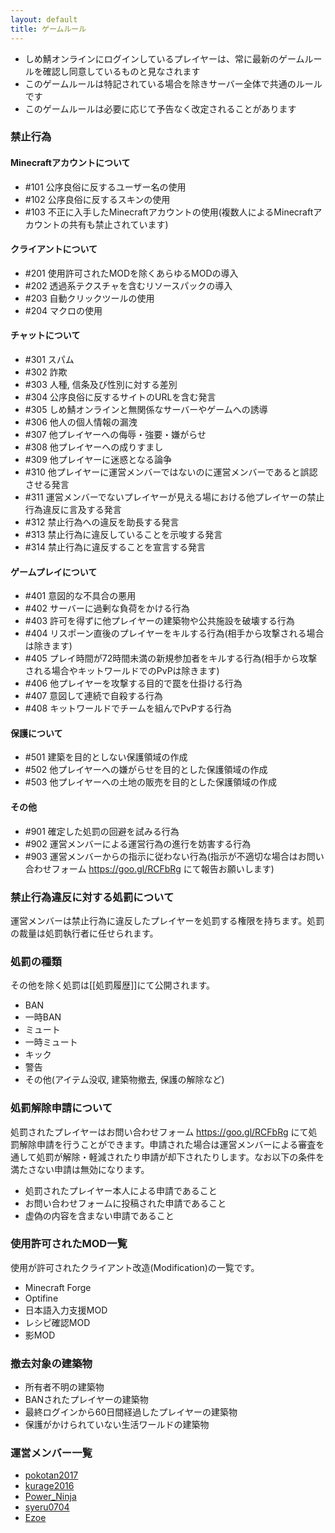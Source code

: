 ```yaml
---
layout: default
title: ゲームルール
---
```


* しめ鯖オンラインにログインしているプレイヤーは、常に最新のゲームルールを確認し同意しているものと見なされます
* このゲームルールは特記されている場合を除きサーバー全体で共通のルールです
* このゲームルールは必要に応じて予告なく改定されることがあります

### 禁止行為
#### Minecraftアカウントについて
* #101 公序良俗に反するユーザー名の使用
* #102 公序良俗に反するスキンの使用
* #103 不正に入手したMinecraftアカウントの使用(複数人によるMinecraftアカウントの共有も禁止されています)

#### クライアントについて
* #201 使用許可されたMODを除くあらゆるMODの導入
* #202 透過系テクスチャを含むリソースパックの導入
* #203 自動クリックツールの使用
* #204 マクロの使用

#### チャットについて
* #301 スパム
* #302 詐欺
* #303 人種, 信条及び性別に対する差別
* #304 公序良俗に反するサイトのURLを含む発言
* #305 しめ鯖オンラインと無関係なサーバーやゲームへの誘導
* #306 他人の個人情報の漏洩
* #307 他プレイヤーへの侮辱・強要・嫌がらせ
* #308 他プレイヤーへの成りすまし
* #309 他プレイヤーに迷惑となる論争
* #310 他プレイヤーに運営メンバーではないのに運営メンバーであると誤認させる発言
* #311 運営メンバーでないプレイヤーが見える場における他プレイヤーの禁止行為違反に言及する発言
* #312 禁止行為への違反を助長する発言
* #313 禁止行為に違反していることを示唆する発言
* #314 禁止行為に違反することを宣言する発言

#### ゲームプレイについて
* #401 意図的な不具合の悪用
* #402 サーバーに過剰な負荷をかける行為
* #403 許可を得ずに他プレイヤーの建築物や公共施設を破壊する行為
* #404 リスポーン直後のプレイヤーをキルする行為(相手から攻撃される場合は除きます)
* #405 プレイ時間が72時間未満の新規参加者をキルする行為(相手から攻撃される場合やキットワールドでのPvPは除きます)
* #406 他プレイヤーを攻撃する目的で罠を仕掛ける行為
* #407 意図して連続で自殺する行為
* #408 キットワールドでチームを組んでPvPする行為

#### 保護について
* #501 建築を目的としない保護領域の作成
* #502 他プレイヤーへの嫌がらせを目的とした保護領域の作成
* #503 他プレイヤーへの土地の販売を目的とした保護領域の作成

#### その他
* #901 確定した処罰の回避を試みる行為
* #902 運営メンバーによる運営行為の進行を妨害する行為
* #903 運営メンバーからの指示に従わない行為(指示が不適切な場合はお問い合わせフォーム https://goo.gl/RCFbRg にて報告お願いします)

### 禁止行為違反に対する処罰について
運営メンバーは禁止行為に違反したプレイヤーを処罰する権限を持ちます。処罰の裁量は処罰執行者に任せられます。

### 処罰の種類
その他を除く処罰は[[処罰履歴]]にて公開されます。

* BAN
* 一時BAN
* ミュート
* 一時ミュート
* キック
* 警告
* その他(アイテム没収, 建築物撤去, 保護の解除など)

### 処罰解除申請について
処罰されたプレイヤーはお問い合わせフォーム https://goo.gl/RCFbRg にて処罰解除申請を行うことができます。申請された場合は運営メンバーによる審査を通して処罰が解除・軽減されたり申請が却下されたりします。なお以下の条件を満たさない申請は無効になります。

* 処罰されたプレイヤー本人による申請であること
* お問い合わせフォームに投稿された申請であること
* 虚偽の内容を含まない申請であること

### 使用許可されたMOD一覧
使用が許可されたクライアント改造(Modification)の一覧です。

* Minecraft Forge
* Optifine
* 日本語入力支援MOD
* レシピ確認MOD
* 影MOD

### 撤去対象の建築物
* 所有者不明の建築物
* BANされたプレイヤーの建築物
* 最終ログインから60日間経過したプレイヤーの建築物
* 保護がかけられていない生活ワールドの建築物

### 運営メンバー一覧
* [pokotan2017](https://minecraft.jp/players/pokotan2017)
* [kurage2016](https://minecraft.jp/players/kurage2016)
* [Power_Ninja](https://minecraft.jp/players/Power_Ninja)
* [syeru0704](https://minecraft.jp/players/syeru0704)
* [Ezoe](https://minecraft.jp/players/Ezoe)
